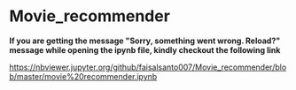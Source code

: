 # Movie_recommender


**If you are getting the message "Sorry, something went wrong. Reload?" message while opening the ipynb file, kindly checkout the following link**

 https://nbviewer.jupyter.org/github/faisalsanto007/Movie_recommender/blob/master/movie%20recommender.ipynb
 
